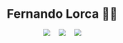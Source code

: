 <div style="display: flex; justify-content: center;">
    <h1>Fernando Lorca 🐱‍💻</h1>
</div>

<div style="display: flex; gap: 20px; justify-content: center;">
    <a href="htts://google.com" target="_blank">
        <img src="https://img.shields.io/badge/linkedin-0A66C2?style=for-the-badge&logo=linkedin&logoColor=white" />
    </a>
    <img src="https://img.shields.io/badge/github-181717?style=for-the-badge&logo=github&logoColor=white" />
    <img src="https://img.shields.io/badge/email-EA4335?style=for-the-badge&logo=gmail&logoColor=white" />
</div>
